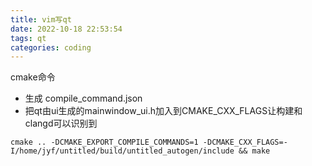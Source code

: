 ```yaml
---
title: vim写qt
date: 2022-10-18 22:53:54
tags: qt
categories: coding
---
```

cmake命令
- 生成 compile_command.json
- 把qt由ui生成的mainwindow_ui.h加入到CMAKE_CXX_FLAGS让构建和clangd可以识别到
```
cmake .. -DCMAKE_EXPORT_COMPILE_COMMANDS=1 -DCMAKE_CXX_FLAGS=-I/home/jyf/untitled/build/untitled_autogen/include && make
```
